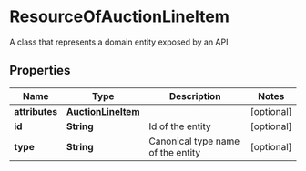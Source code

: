 

# ResourceOfAuctionLineItem

A class that represents a domain entity exposed by an API

## Properties

| Name | Type | Description | Notes |
|------------ | ------------- | ------------- | -------------|
|**attributes** | [**AuctionLineItem**](AuctionLineItem.md) |  |  [optional] |
|**id** | **String** | Id of the entity |  [optional] |
|**type** | **String** | Canonical type name of the entity |  [optional] |



